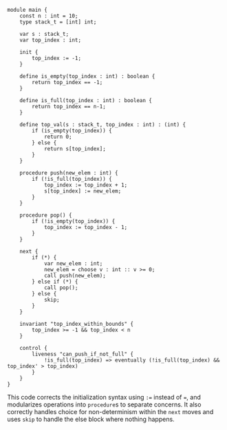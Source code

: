 ```ucl
module main {
    const n : int = 10;
    type stack_t = [int] int;

    var s : stack_t;
    var top_index : int;

    init {
        top_index := -1;
    }

    define is_empty(top_index : int) : boolean {
        return top_index == -1;
    }

    define is_full(top_index : int) : boolean {
        return top_index == n-1;
    }

    define top_val(s : stack_t, top_index : int) : (int) {
        if (is_empty(top_index)) {
            return 0;
        } else {
            return s[top_index];
        }
    }

    procedure push(new_elem : int) {
        if (!is_full(top_index)) {
            top_index := top_index + 1;
            s[top_index] := new_elem;
        }
    }

    procedure pop() {
        if (!is_empty(top_index)) {
            top_index := top_index - 1;
        }
    }

    next {
        if (*) {
            var new_elem : int;
            new_elem = choose v : int :: v >= 0;
            call push(new_elem);
        } else if (*) {
            call pop();
        } else {
            skip;
        }
    }

    invariant "top_index_within_bounds" {
        top_index >= -1 && top_index < n
    }

    control {
        liveness "can_push_if_not_full" {
            !is_full(top_index) => eventually (!is_full(top_index) && top_index' > top_index)
        }
    }
}
```
This code corrects the initialization syntax using `:=` instead of `=`, and modularizes operations into `procedure`s to separate concerns. It also correctly handles choice for non-determinism within the `next` moves and uses `skip` to handle the else block where nothing happens.